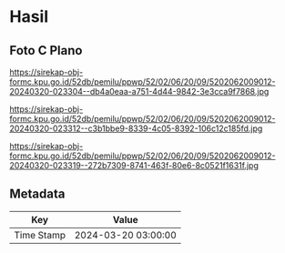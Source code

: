 # Hasil

## Foto C Plano

https://sirekap-obj-formc.kpu.go.id/52db/pemilu/ppwp/52/02/06/20/09/5202062009012-20240320-023304--db4a0eaa-a751-4d44-9842-3e3cca9f7868.jpg

https://sirekap-obj-formc.kpu.go.id/52db/pemilu/ppwp/52/02/06/20/09/5202062009012-20240320-023312--c3b1bbe9-8339-4c05-8392-106c12c185fd.jpg

https://sirekap-obj-formc.kpu.go.id/52db/pemilu/ppwp/52/02/06/20/09/5202062009012-20240320-023319--272b7309-8741-463f-80e6-8c0521f1631f.jpg


## Metadata

| Key        | Value               |
| ---------- | ------------------- |
| Time Stamp | 2024-03-20 03:00:00 |



